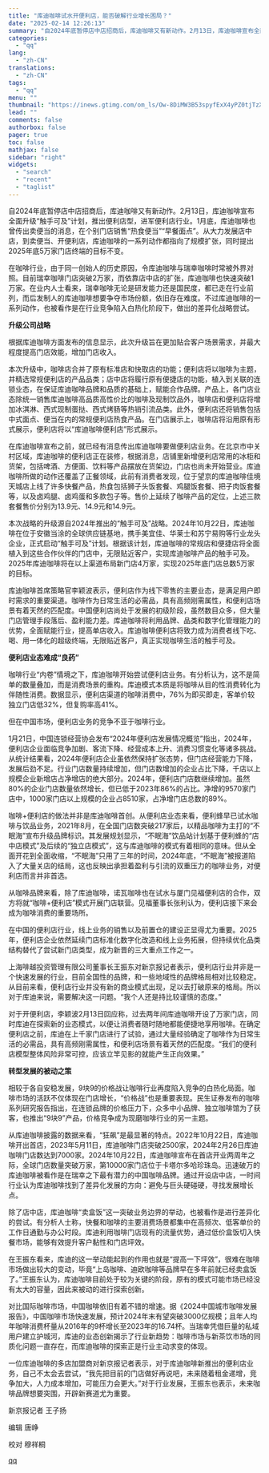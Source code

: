 ```yaml
---
title: "库迪咖啡试水开便利店，能否破解行业增长困局？"
date: "2025-02-14 12:26:13"
summary: "自2024年底暂停店中店招商后，库迪咖啡又有新动作。2月13日，库迪咖啡宣布全面升级“触手可及”计划..."
categories:
  - "qq"
lang:
  - "zh-CN"
translations:
  - "zh-CN"
tags:
  - "qq"
menu: ""
thumbnail: "https://inews.gtimg.com/om_ls/Ow-8DiMW3B53spyfExX4yPZ0tjTzXLoalbqFW1_2dsM74AA_640360/0"
lead: ""
comments: false
authorbox: false
pager: true
toc: false
mathjax: false
sidebar: "right"
widgets:
  - "search"
  - "recent"
  - "taglist"
---
```


自2024年底暂停店中店招商后，库迪咖啡又有新动作。2月13日，库迪咖啡宣布全面升级“触手可及”计划，推出便利店型，进军便利店行业。1月底，库迪咖啡也曾传出卖便当的消息，在个别门店销售“热食便当”“早餐面点”。从大力发展店中店，到卖便当、开便利店，库迪咖啡的一系列动作都指向了规模扩张，同时提出2025年底5万家门店终端的目标不变。

在咖啡行业，由于同一创始人的历史原因，令库迪咖啡与瑞幸咖啡时常被外界对照。目前瑞幸咖啡门店突破2万家，而依靠店中店的扩张，库迪咖啡也快速突破1万家。在业内人士看来，瑞幸咖啡无论是研发能力还是国民度，都已走在行业前列，而后发制人的库迪咖啡想要争夺市场份额，依旧存在难度。不过库迪咖啡的一系列动作，也被看作是在行业竞争陷入白热化阶段下，做出的差异化战略尝试。

**升级公司战略**

根据库迪咖啡方面发布的信息显示，此次升级旨在更加贴合客户场景需求，并最大程度提高门店效能，增加门店收入。

本次升级中，咖啡店合并了原有标准店和快取店的功能；便利店将以咖啡为主题，并精选常规便利店的产品品类；店中店将履行原有便捷店的功能，植入到关联的连锁业态，在保证库迪咖啡品牌和品质的基础上，赋能合作品牌。产品上，各门店业态除统一销售库迪咖啡高品质高性价比的咖啡及现制饮品外，咖啡店和便利店将增加冰淇淋、西式现制蛋挞、西式烤肠等热销引流品类。此外，便利店还将销售包括中式面点、便当在内的常规便利店热食产品。在门店展示上，咖啡店将沿用原有形式展示，便利店将以“库迪咖啡便利店”形式展示。

在库迪咖啡宣布之前，就已经有消息传出库迪咖啡要做便利店业务。在北京市中关村区域，库迪咖啡的便利店正在装修，根据消息，店铺里新增便利店常用的冰柜和货架，包括啤酒、方便面、饮料等产品摆放在货架边，门店也尚未开始营业。库迪咖啡所做的动作还覆盖了正餐领域，此前有消费者发现，位于望京的库迪咖啡佳境天城店上线了许多快餐产品，热食包括狮子头饭套餐、鸡腿饭套餐、把子肉饭套餐等，以及卤鸡腿、卤鸡蛋和多款包子等。售价上延续了咖啡产品的定位，上述三款套餐售价分别为13.9元、14.9元和14.9元。

本次战略的升级源自2024年推出的“触手可及”战略。2024年10月22日，库迪咖啡在位于安徽当涂的全球供应链基地，携手美宜佳、华莱士和苏宁易购等行业龙头企业，正式启动“触手可及”计划。根据该计划，库迪咖啡的常规店和便捷店将全面植入到这些合作伙伴的门店中，无限贴近客户，实现库迪咖啡产品的触手可及。2025年库迪咖啡将在以上渠道布局新门店4万家，实现2025年底门店总数5万家的目标。

库迪咖啡首席策略官李颖波表示，便利店作为线下零售的主要业态，是满足用户即时需求的重要渠道。咖啡作为日常生活的必需品，具有高频刚需属性，和便利店场景有着天然的匹配度。中国便利店尚处于发展的初级阶段，虽然数目众多，但大量门店管理手段落后、盈利能力差。库迪咖啡将利用品牌、品类和数字化管理能力的优势，全面赋能行业，提高单店收入。库迪咖啡便利店将致力成为消费者线下吃、喝、用一体化的超级终端，无限贴近客户，真正实现咖啡生活的触手可及。

**便利店业态难成“良药”**

咖啡行业“内卷”情境之下，库迪咖啡开始尝试便利店业务。有分析认为，这不是简单的数量叠加，而是消费场景的重构。库迪模式本质是将咖啡从目的性消费转化为伴随性消费。数据显示，便利店渠道的咖啡消费中，76%为即买即走，客单价较独立门店低32%，但复购率高41%。

但在中国市场，便利店业务的竞争不亚于咖啡行业。

1月21日，中国连锁经营协会发布“2024年便利店发展情况概览”指出，2024年，便利店企业面临竞争加剧、客流下降、经营成本上升、消费习惯变化等诸多挑战。从统计结果看，2024年便利店企业虽依然保持扩张态势，但门店经营能力下降，发展后劲不足。行业门店数量持续增加，但门店数增加的企业占比下降，千店以上规模企业新增店占净增店的绝大部分。2024年，便利店门店数继续增加。虽然80%的企业门店数量依然增长，但已低于2023年86%的占比。净增的9570家门店中，1000家门店以上规模的企业占8510家，占净增门店总数的89%。

咖啡+便利店的做法并非是库迪咖啡首创。从便利店业态来看，便利蜂早已试水咖啡与饮品业务，2021年8月，在全国门店数突破217家后，以精品咖啡为主打的“不眠海”宣布升级品牌标识。其发展规划显示，“不眠海”饮品站计划基于便利蜂的“店中店模式”及后续的“独立店模式”，这与库迪咖啡的模式有着相同的意味。但从全面开花到全面收缩，“不眠海”只用了三年的时间，2024年底，“不眠海”被报道陷入了大量关店的结局，这也反映出承担着盈利与引流的双重压力的咖啡业务，对便利店而言并非首选。

从咖啡品牌来看，除了库迪咖啡，诺瓦咖啡也在试水与厦门见福便利店的合作，双方将就“咖啡+便利店”模式开展门店联营。见福董事长张利认为，便利店接下来会成为咖啡消费的重要场所。

在中国的便利店行业，线上业务的销售以及前置仓的建设正显得尤为重要。2025年，便利店企业依然延续门店标准化数字化改造和线上业务拓展，但持续优化品类结构替代了尝试新门店类型，成为新晋的三大重点工作之一。

上海啡越投资管理有限公司董事长王振东对新京报记者表示，便利店行业并非是一个快速发展的行业，目前全国性的品牌，和一些地域性的品牌格局相对比较稳定。从目前来看，便利店行业并没有新的商业模式出现，足以去打破原来的格局。所以对于库迪来说，需要解决这一问题。“我个人还是持比较谨慎的态度。”

对于开便利店，李颖波2月13日回应称，过去两年间库迪咖啡开设了万家门店，同时库迪在探索新的业态模式，以便让消费者随时随地都能便捷地享用咖啡。在确定便利店之前，库迪在上千家门店进行了试验，通过大量经验确定了咖啡作为日常生活的必需品，具有高频刚需属性，和便利店场景有着天然的匹配度。“我们的便利店模型整体风险非常可控，应该立竿见影的就能产生正向效果。”

**转型发展的被动之策**

相较于各自安稳发展，9块9的价格战让咖啡行业再度陷入竞争的白热化局面。咖啡市场的活跃不仅体现在门店增长，“价格战”也是重要表现。民生证券发布的咖啡系列研究报告指出，在连锁品牌的价格压力下，众多中小品牌、独立咖啡馆为了获客，也推出“9块9”产品，价格竞争成为现磨咖啡行业的另一主题。

从库迪咖啡披露的数据来看，“狂飙”是最显著的特点。2022年10月22日，库迪咖啡开出首店，2023年5月11日，库迪咖啡门店突破2500家，2024年2月26日库迪咖啡门店数达到7000家。2024年10月22日，库迪咖啡宣布在首店开业两周年之际，全球门店数量突破万家，第10000家门店位于卡塔尔多哈珍珠岛。迅速破万的库迪咖啡被看作是在瑞幸之下最有潜力的中国咖啡品牌。通过开设店中店，一时间行业认为库迪咖啡找到了差异化发展的方向：避免与巨头硬碰硬，寻找发展增长点。

除了店中店，库迪咖啡“卖盒饭”这一突破业务边界的举动，也被看作是进行差异化的尝试。有分析人士称，快餐和咖啡的主要消费场景都集中在高频次、低客单价的工作日通勤与办公时段。库迪利用咖啡门店现有的流量优势，通过低价盒饭切入快餐市场，能够有效提升客户黏性和门店坪效。

在王振东看来，库迪的这一举动能起到的作用也就是“提高一下坪效”，很难在咖啡市场做出较大的变动，毕竟“上岛咖啡、迪欧咖啡等品牌早在多年前就已经卖盒饭了。”王振东认为，库迪咖啡目前处于较为关键的阶段，原有的模式可能市场已经没有太大的容量，因此来被动的进行探索创新。

对比国际咖啡市场，中国咖啡依旧有着不错的增速。据《2024中国城市咖啡发展报告》，中国咖啡市场快速发展，预计2024年末有望突破3000亿规模；且年人均年咖啡消费杯量从2016年的9杯增长至2023年的16.74杯。当瑞幸凭借巨量的私域用户建立护城河，库迪的业态创新揭示了行业新趋势：咖啡市场与新茶饮市场的同质化问题一直存在，而库迪咖啡的探索正是行业主动求变的体现。

一位库迪咖啡的多店加盟商对新京报记者表示，对于库迪咖啡新推出的便利店业务，自己不太会去尝试，“我先把目前的门店做好再说吧，未来随着租金递增，竞争加大，人力成本增加，可能压力会更大。”对于行业发展，王振东也表示，未来咖啡品牌想要突围，开辟新赛道尤为重要。

新京报记者 王子扬

编辑 唐峥

校对 穆祥桐

[qq](https://new.qq.com/rain/a/20250214A03Y0300)
